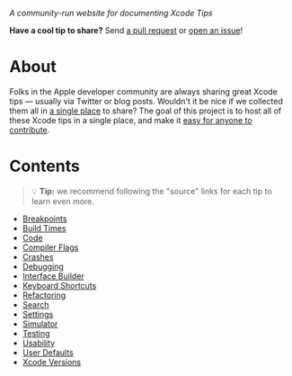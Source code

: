 *A community-run website for documenting Xcode Tips*

**Have a cool tip to share?** Send [a pull request](https://github.com/Xcode-Tips/xcode-tips.github.io/pulls) or [open an issue](https://github.com/Xcode-Tips/xcode-tips.github.io/issues)!

# About

Folks in the Apple developer community are always sharing great Xcode tips &mdash; usually via Twitter or blog posts. Wouldn't it be nice if we collected them all in [a single place](https://github.com/Xcode-Tips/xcode-tips.github.io) to share? The goal of this project is to host all of these Xcode tips in a single place, and make it [easy for anyone to contribute](https://github.com/Xcode-Tips/xcode-tips.github.io/blob/main/.github/CONTRIBUTING.md).

# Contents

> 💡 **Tip:** we recommend following the "source" links for each tip to learn even more.

- [Breakpoints](breakpoints.md)
- [Build Times](build-times.md)
- [Code](code.md)
- [Compiler Flags](compiler-flags.md)
- [Crashes](crashes.md)
- [Debugging](debugging.md)
- [Interface Builder](interface-builder.md)
- [Keyboard Shortcuts](keyboard-shortcuts.md)
- [Refactoring](refactoring.md)
- [Search](search.md)
- [Settings](settings.md)
- [Simulator](simulator.md)
- [Testing](testing.md)
- [Usability](usability.md)
- [User Defaults](user-defaults.md)
- [Xcode Versions](xcode-versions.md)
